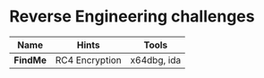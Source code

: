 

# Reverse Engineering challenges

| Name      | Hints            |   Tools     |
|-----------|------------------|-------------|
| **FindMe**| RC4 Encryption   | x64dbg, ida |